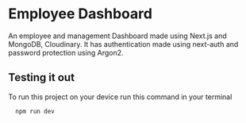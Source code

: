 
# Employee Dashboard 

An employee and management Dashboard made using Next.js and
MongoDB, Cloudinary. It has authentication made using next-auth and password protection using Argon2. 

## Testing it out

To run this project on your device run this command in your terminal

```bash
  npm run dev
```

